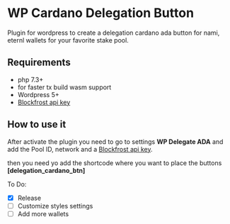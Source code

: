 # WP Cardano Delegation Button
Plugin for wordpress to create a delegation cardano ada button for nami, eternl wallets for your favorite stake pool.

## Requirements
* php 7.3+
* for faster tx build wasm support
* Wordpress 5+
* [Blockfrost api key](https://blockfrost.io/)

## How to use it
After activate the plugin you need to go to settings **WP Delegate ADA** and add the Pool ID, network and a [Blockfrost api key](https://blockfrost.io/).

then you need yo add the shortcode where you want to place the buttons
**[delegation_cardano_btn]**

To Do:
- [x] Release
- [ ] Customize styles settings
- [ ] Add more wallets